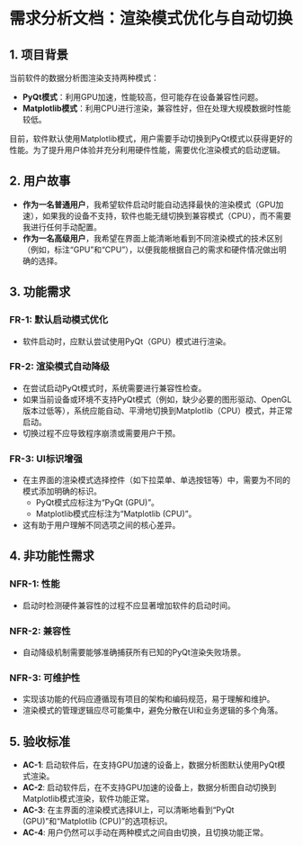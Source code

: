 # 需求分析文档：渲染模式优化与自动切换

## 1. 项目背景

当前软件的数据分析图渲染支持两种模式：
- **PyQt模式**：利用GPU加速，性能较高，但可能存在设备兼容性问题。
- **Matplotlib模式**：利用CPU进行渲染，兼容性好，但在处理大规模数据时性能较低。

目前，软件默认使用Matplotlib模式，用户需要手动切换到PyQt模式以获得更好的性能。为了提升用户体验并充分利用硬件性能，需要优化渲染模式的启动逻辑。

## 2. 用户故事

- **作为一名普通用户**，我希望软件启动时能自动选择最快的渲染模式（GPU加速），如果我的设备不支持，软件也能无缝切换到兼容模式（CPU），而不需要我进行任何手动配置。
- **作为一名高级用户**，我希望在界面上能清晰地看到不同渲染模式的技术区别（例如，标注“GPU”和“CPU”），以便我能根据自己的需求和硬件情况做出明确的选择。

## 3. 功能需求

### FR-1: 默认启动模式优化
- 软件启动时，应默认尝试使用PyQt（GPU）模式进行渲染。

### FR-2: 渲染模式自动降级
- 在尝试启动PyQt模式时，系统需要进行兼容性检查。
- 如果当前设备或环境不支持PyQt模式（例如，缺少必要的图形驱动、OpenGL版本过低等），系统应能自动、平滑地切换到Matplotlib（CPU）模式，并正常启动。
- 切换过程不应导致程序崩溃或需要用户干预。

### FR-3: UI标识增强
- 在主界面的渲染模式选择控件（如下拉菜单、单选按钮等）中，需要为不同的模式添加明确的标识。
    - PyQt模式应标注为“PyQt (GPU)”。
    - Matplotlib模式应标注为“Matplotlib (CPU)”。
- 这有助于用户理解不同选项之间的核心差异。

## 4. 非功能性需求

### NFR-1: 性能
- 启动时检测硬件兼容性的过程不应显著增加软件的启动时间。

### NFR-2: 兼容性
- 自动降级机制需要能够准确捕获所有已知的PyQt渲染失败场景。

### NFR-3: 可维护性
- 实现该功能的代码应遵循现有项目的架构和编码规范，易于理解和维护。
- 渲染模式的管理逻辑应尽可能集中，避免分散在UI和业务逻辑的多个角落。

## 5. 验收标准

- **AC-1**: 启动软件后，在支持GPU加速的设备上，数据分析图默认使用PyQt模式渲染。
- **AC-2**: 启动软件后，在不支持GPU加速的设备上，数据分析图自动切换到Matplotlib模式渲染，软件功能正常。
- **AC-3**: 在主界面的渲染模式选择UI上，可以清晰地看到“PyQt (GPU)”和“Matplotlib (CPU)”的选项标识。
- **AC-4**: 用户仍然可以手动在两种模式之间自由切换，且切换功能正常。
